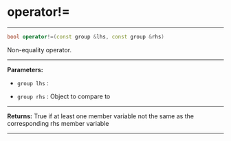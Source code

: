 # operator!=

---

```cpp
bool operator!=(const group &lhs, const group &rhs)
```


Non-equality operator. 


---
**Parameters:**

 - `group lhs`
: 

 - `group rhs`
: Object to compare to 


---
**Returns:** True if at least one member variable not the same as the corresponding rhs member variable 

---
